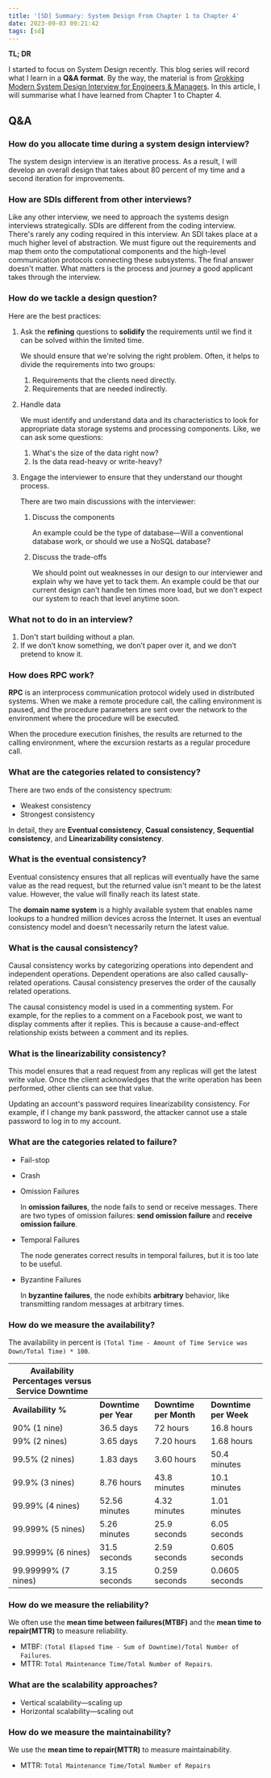 ```yaml
---
title: '[SD] Summary: System Design From Chapter 1 to Chapter 4'
date: 2023-09-03 09:21:42
tags: [sd]
---
```




**TL; DR**



I started to focus on System Design recently. This blog series will record what I learn in a **Q&A format**. By the way, the material is from [Grokking Modern System Design Interview for Engineers & Managers](https://www.educative.io/courses/grokking-modern-system-design-interview-for-engineers-managers). In this article, I will summarise what I have learned from Chapter 1 to Chapter 4.



<!--more-->



## Q&A



### How do you allocate time during a system design interview?



The system design interview is an iterative process. As a result, I will develop an overall design that takes about 80 percent of my time and a second iteration for improvements.



### How are SDIs different from other interviews?



Like any other interview, we need to approach the systems design interviews strategically. SDIs are different from the coding interview. There's rarely any coding required in this interview. An SDI takes place at a much higher level of abstraction. We must figure out the requirements and map them onto the computational components and the high-level communication protocols connecting these subsystems. The final answer doesn't matter. What matters is the process and journey a good applicant takes through the interview.



### How do we tackle a design question?



Here are the best practices:



1. Ask the **refining** questions to **solidify** the requirements until we find it can be solved within the limited time.

   We should ensure that we're solving the right problem. Often, it helps to divide the requirements into two groups:

   1. Requirements that the clients need directly.
   2. Requirements that are needed indirectly.

2. Handle data

   We must identify and understand data and its characteristics to look for appropriate data storage systems and processing components. Like, we can ask some questions:

   1. What's the size of the data right now?
   2. Is the data read-heavy or write-heavy?

3. Engage the interviewer to ensure that they understand our thought process.

   There are two main discussions with the interviewer: 

   1. Discuss the components

      An example could be the type of database—Will a conventional database work, or should we use a NoSQL database?

   2. Discuss the trade-offs

      We should point out weaknesses in our design to our interviewer and explain why we have yet to tack them. An example could be that our current design can't handle ten times more load, but we don't expect our system to reach that level anytime soon.



### What not to do in an interview?



1. Don't start building without a plan.
2. If we don’t know something, we don’t paper over it, and we don’t pretend to know it.



### How does RPC work?



**RPC** is an interprocess communication protocol widely used in distributed systems. When we make a remote procedure call, the calling environment is paused, and the procedure parameters are sent over the network to the environment where the procedure will be executed. 



When the procedure execution finishes, the results are returned to the calling environment, where the excursion restarts as a regular procedure call.



### What are the categories related to consistency?



There are two ends of the consistency spectrum: 



+ Weakest consistency
+ Strongest consistency



In detail, they are **Eventual consistency**, **Casual consistency**, **Sequential consistency**, and **Linearizability consistency**.



### What is the eventual consistency?



Eventual consistency ensures that all replicas will eventually have the same value as the read request, but the returned value isn't meant to be the latest value. However, the value will finally reach its latest state.

The **domain name system** is a highly available system that enables name lookups to a hundred million devices across the Internet. It uses an eventual consistency model and doesn't necessarily return the latest value.



### What is the causal consistency?



Causal consistency works by categorizing operations into dependent and independent operations. Dependent operations are also called causally-related operations. Causal consistency preserves the order of the causally related operations.

The causal consistency model is used in a commenting system. For example, for the replies to a comment on a Facebook post, we want to display comments after it replies. This is because a cause-and-effect relationship exists between a comment and its replies.



### What is the linearizability consistency?



This model ensures that a read request from any replicas will get the latest write value. Once the client acknowledges that the write operation has been performed, other clients can see that value.

Updating an account's password requires linearizability consistency. For example, if I change my bank password, the attacker cannot use a stale password to log in to my account.



### What are the categories related to failure?



+ Fail-stop

+ Crash

+ Omission Failures

  In **omission failures**, the node fails to send or receive messages. There are two types of omission failures: **send omission failure** and **receive omission failure**.

+ Temporal Failures

  The node generates correct results in temporal failures, but it is too late to be useful.

+ Byzantine Failures

  In **byzantine failures**, the node exhibits **arbitrary** behavior, like transmitting random messages at arbitrary times.



### How do we measure the availability?



The availability in percent is `(Total Time - Amount of Time Service was Down/Total Time) * 100`.



| Availability Percentages versus Service Downtime |                       |                        |                       |
| ------------------------------------------------ | --------------------- | ---------------------- | --------------------- |
| **Availability %**                               | **Downtime per Year** | **Downtime per Month** | **Downtime per Week** |
| 90% (1 nine)                                     | 36.5 days             | 72 hours               | 16.8 hours            |
| 99% (2 nines)                                    | 3.65 days             | 7.20 hours             | 1.68 hours            |
| 99.5% (2 nines)                                  | 1.83 days             | 3.60 hours             | 50.4 minutes          |
| 99.9% (3 nines)                                  | 8.76 hours            | 43.8 minutes           | 10.1 minutes          |
| 99.99% (4 nines)                                 | 52.56 minutes         | 4.32 minutes           | 1.01 minutes          |
| 99.999% (5 nines)                                | 5.26 minutes          | 25.9 seconds           | 6.05 seconds          |
| 99.9999% (6 nines)                               | 31.5 seconds          | 2.59 seconds           | 0.605 seconds         |
| 99.99999% (7 nines)                              | 3.15 seconds          | 0.259 seconds          | 0.0605 seconds        |



### How do we measure the reliability?



We often use the **mean time between failures(MTBF)** and the **mean time to repair(MTTR)** to measure reliability.



+ MTBF: `(Total Elapsed Time - Sum of Downtime)/Total Number of Failures`.
+ MTTR: `Total Maintenance Time/Total Number of Repairs`.





### What are the scalability approaches?



+ Vertical scalability—scaling up
+ Horizontal scalability—scaling out



 

### How do we measure the maintainability?



We use the **mean time to repair(MTTR)** to measure maintainability.



+ MTTR: `Total Maintenance Time/Total Number of Repairs`











